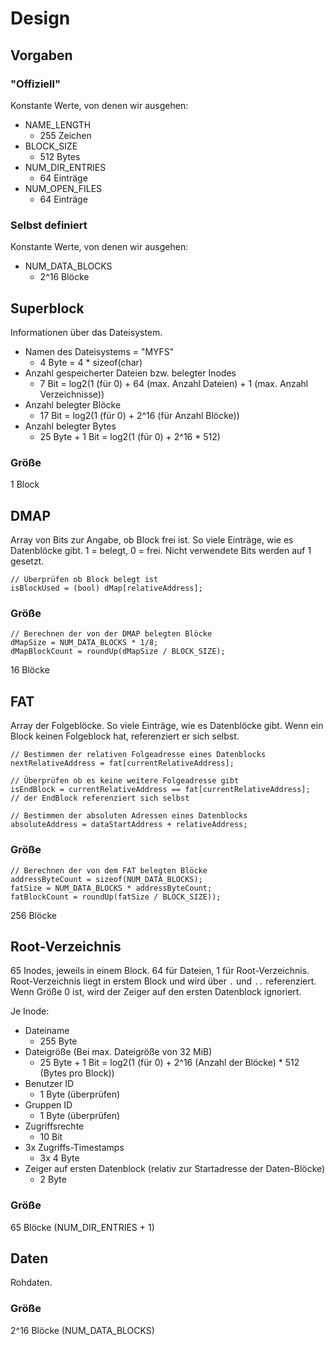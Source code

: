 # Design

## Vorgaben

### "Offiziell"

Konstante Werte, von denen wir ausgehen:

- NAME_LENGTH
	- 255 Zeichen
- BLOCK_SIZE
	- 512 Bytes
- NUM_DIR_ENTRIES
	- 64 Einträge
- NUM_OPEN_FILES
	- 64 Einträge

### Selbst definiert

Konstante Werte, von denen wir ausgehen:

- NUM_DATA_BLOCKS
	- 2^16 Blöcke

## Superblock
Informationen über das Dateisystem.

- Namen des Dateisystems = "MYFS"
	- 4 Byte = 4 * sizeof(char)
- Anzahl gespeicherter Dateien bzw. belegter Inodes
	- 7 Bit = log2(1 (für 0) + 64 (max. Anzahl Dateien) + 1 (max. Anzahl Verzeichnisse))
- Anzahl belegter Blöcke
	- 17 Bit = log2(1 (für 0) + 2^16 (für Anzahl Blöcke))
- Anzahl belegter Bytes
	- 25 Byte + 1 Bit = log2(1 (für 0) + 2^16 * 512)

### Größe

1 Block

## DMAP
Array von Bits zur Angabe, ob Block frei ist. So viele Einträge, wie es Datenblöcke gibt. 1 = belegt, 0 = frei. Nicht verwendete Bits werden auf 1 gesetzt.

```
// Überprüfen ob Block belegt ist
isBlockUsed = (bool) dMap[relativeAddress];
```

### Größe

```
// Berechnen der von der DMAP belegten Blöcke
dMapSize = NUM_DATA_BLOCKS * 1/8;
dMapBlockCount = roundUp(dMapSize / BLOCK_SIZE);
```
 
16 Blöcke

## FAT
Array der Folgeblöcke. So viele Einträge, wie es Datenblöcke gibt. Wenn ein Block keinen Folgeblock hat, referenziert er sich selbst.

```
// Bestimmen der relativen Folgeadresse eines Datenblocks
nextRelativeAddress = fat[currentRelativeAddress];

// Überprüfen ob es keine weitere Folgeadresse gibt
isEndBlock = currentRelativeAddress == fat[currentRelativeAddress];
// der EndBlock referenziert sich selbst

// Bestimmen der absoluten Adressen eines Datenblocks
absoluteAddress = dataStartAddress + relativeAddress;
```

### Größe
```
// Berechnen der von dem FAT belegten Blöcke
addressByteCount = sizeof(NUM_DATA_BLOCKS);
fatSize = NUM_DATA_BLOCKS * addressByteCount;
fatBlockCount = roundUp(fatSize / BLOCK_SIZE));
```

256 Blöcke

## Root-Verzeichnis
65 Inodes, jeweils in einem Block. 64 für Dateien, 1 für Root-Verzeichnis. Root-Verzeichnis liegt in erstem Block und wird über `.` und `..` referenziert. Wenn Größe 0 ist, wird der Zeiger auf den ersten Datenblock ignoriert.

Je Inode:
- Dateiname
	- 255 Byte
- Dateigröße (Bei max. Dateigröße von 32 MiB)
	- 25 Byte + 1 Bit = log2(1 (für 0) + 2^16 (Anzahl der Blöcke) * 512 (Bytes pro Block))
- Benutzer ID
	- 1 Byte (überprüfen)
- Gruppen ID
	- 1 Byte (überprüfen)
- Zugriffsrechte
	- 10 Bit
- 3x Zugriffs-Timestamps
	- 3x 4 Byte
- Zeiger auf ersten Datenblock (relativ zur Startadresse der Daten-Blöcke)
	- 2 Byte

### Größe
65 Blöcke (NUM_DIR_ENTRIES + 1)

## Daten
Rohdaten.

### Größe
2^16 Blöcke (NUM_DATA_BLOCKS)
